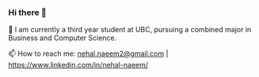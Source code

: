 ### Hi there 👋


<!--
**Nehal-Naeem/Nehal-Naeem** is a ✨ _special_ ✨ repository because its `README.md` (this file) appears on your GitHub profile.

Here are some ideas to get you started:

- 🔭 I’m currently working on ...
- 🌱 I’m currently learning ...
- 👯 I’m looking to collaborate on ...
- 🤔 I’m looking for help with ...
- 💬 Ask me about ...
- 📫 How to reach me: ...
- 😄 Pronouns: ...
- ⚡ Fun fact: ...
-->

🌱 I am currently a third year student at UBC, pursuing a combined major in Business and Computer Science.

📫 How to reach me: nehal.naeem2@gmail.com | https://www.linkedin.com/in/nehal-naeem/
